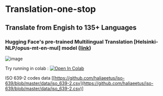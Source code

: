 # Translation-one-stop

## Translate from Engish to 135+ Languages

### Hugging Face's pre-trained Multilingual Translation [Helsinki-NLP/opus-mt-en-mul] model ([link](https://huggingface.co/Helsinki-NLP/opus-mt-en-mul))


![image](https://user-images.githubusercontent.com/41701392/116452509-6d1d1b80-a87b-11eb-94ca-3ae30a0f1032.png)

Try running in colab : 
[![Open In Colab](https://colab.research.google.com/assets/colab-badge.svg)](https://colab.research.google.com/github/Abishek-V/Multilingual-translation-using-HuggingFace/blob/main/English_to_other_Languagues.ipynb)

ISO 639-2 codes data [[https://github.com/haliaeetus/iso-639/blob/master/data/iso_639-2.csv](https://github.com/haliaeetus/iso-639/blob/master/data/iso_639-2.csv)]
